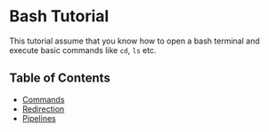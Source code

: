 # Bash Tutorial

This tutorial assume that you know how to open a bash terminal and
execute basic commands like `cd`, `ls` etc.



## Table of Contents

* [Commands](commands.md)
* [Redirection](redirection.md)
* [Pipelines](pipelines.md)

